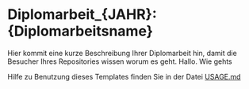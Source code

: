 # Diplomarbeit_{JAHR}: {Diplomarbeitsname}

Hier kommit eine kurze Beschreibung Ihrer Diplomarbeit hin, damit die Besucher Ihres Repositories wissen worum es geht. Hallo. Wie gehts

Hilfe zu Benutzung dieses Templates finden Sie in der Datei [USAGE.md](USAGE.md)
